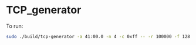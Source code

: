 # TCP_generator

To run:

```bash
sudo ./build/tcp-generator -a 41:00.0 -n 4 -c 0xff -- -r 100000 -f 128 -s 256 -t 10 -q 1 -c addr.cfg -o output.dat
```
